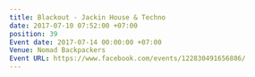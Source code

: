 ```yaml
---
title: Blackout - Jackin House & Techno
date: 2017-07-10 07:52:00 +07:00
position: 39
Event date: 2017-07-14 00:00:00 +07:00
Venue: Nomad Backpackers
Event URL: https://www.facebook.com/events/122830491656886/
---
```


